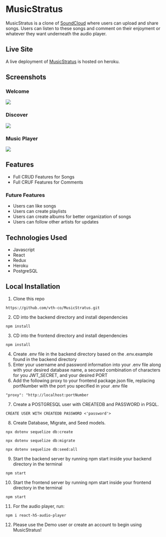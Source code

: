 # MusicStratus

MusicStratus is a clone of [SoundCloud](https://soundcloud.com/) where users can upload and share songs. Users can listen to these songs and comment on their enjoyment or whatever they want underneath the audio player.

## Live Site

A live deployment of [MusicStratus](https://musicstratus.herokuapp.com/) is hosted on heroku.

## Screenshots 

### Welcome

![](https://i.gyazo.com/f6b8b4e1e3ddb994f8004c7e09cced2e.jpg)

### Discover

![](https://i.gyazo.com/6d3990a438d8ace5a06c919fe8eff9ae.jpg)

### Music Player

![](https://i.gyazo.com/40273cd7eadc9f17de0b8ab5ca161369.jpg)

## Features

* Full CRUD Features for Songs
* Full CRUF Features for Comments

### Future Features
* Users can like songs
* Users can create playlists
* Users can create albums for better organization of songs
* Users can follow other artists for updates

## Technologies Used
* Javascript
* React
* Redux
* Heroku
* PostgreSQL

## Local Installation
1. Clone this repo
```
https://github.com/vth-co/MusicStratus.git
```
2. CD into the backend directory and install dependencies
```
npm install
```
3. CD into the frontend directory and install dependencies
```
npm install
```
4. Create .env file in the backend directory based on the .env.example found in the backend directory
5. Enter your username and password information into your .env file along with your desired database name, a secured combination of characters for you JWT_SECRET, and your desired PORT
6. Add the following proxy to your frontend package.json file, replacing portNumber with the port you specified in your .env file
```
"proxy": "http://localhost:portNumber
```
7. Create a POSTGRESQL user with CREATEDB and PASSWORD in PSQL.
``` 
CREATE USER WITH CREATEDB PASSWORD <'password'>
```
8. Create Database, Migrate, and Seed models.
```
npx dotenv sequelize db:create

npx dotenv sequelize db:migrate

npx dotenv sequelize db:seed:all
```
9. Start the backend server by running npm start inside your backend directory in the terminal
```
npm start
```
10. Start the frontend server by running npm start inside your frontend directory in the terminal
```
npm start
```
11. For the audio player, run:
```
npm i react-h5-audio-player
```
12. Please use the Demo user or create an account to begin using MusicStratus!
